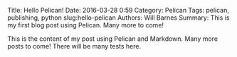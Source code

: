 Title: Hello Pelican!
Date: 2016-03-28 0:59
Category: Pelican
Tags: pelican, publishing, python
slug:hello-pelican
Authors: Will Barnes
Summary: This is my first blog post using Pelican. Many more to come!

This is the content of my post using Pelican and Markdown. Many more posts to come! There will be many tests here.